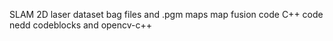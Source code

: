 SLAM 2D laser dataset bag files and .pgm maps 
map fusion code C++
code nedd codeblocks and opencv-c++
